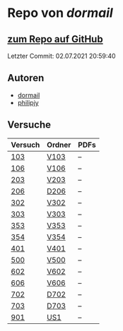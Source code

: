 # Repo von *dormail*

## [zum Repo auf GitHub](https://github.com/dormail/ap)

Letzter Commit: 02.07.2021 20:59:40

## Autoren
- [dormail](https://github.com/dormail)
- [philipjy](https://github.com/philipjy)

## Versuche

|       Versuch       |                       Ordner                       |PDFs|
|---------------------|----------------------------------------------------|----|
|[103](../versuch/103)|[V103](https://github.com/dormail/ap/tree/main/V103)|–   |
|[106](../versuch/106)|[V106](https://github.com/dormail/ap/tree/main/V106)|–   |
|[203](../versuch/203)|[V203](https://github.com/dormail/ap/tree/main/V203)|–   |
|[206](../versuch/206)|[D206](https://github.com/dormail/ap/tree/main/D206)|–   |
|[302](../versuch/302)|[V302](https://github.com/dormail/ap/tree/main/V302)|–   |
|[303](../versuch/303)|[V303](https://github.com/dormail/ap/tree/main/V303)|–   |
|[353](../versuch/353)|[V353](https://github.com/dormail/ap/tree/main/V353)|–   |
|[354](../versuch/354)|[V354](https://github.com/dormail/ap/tree/main/V354)|–   |
|[401](../versuch/401)|[V401](https://github.com/dormail/ap/tree/main/V401)|–   |
|[500](../versuch/500)|[V500](https://github.com/dormail/ap/tree/main/V500)|–   |
|[602](../versuch/602)|[V602](https://github.com/dormail/ap/tree/main/V602)|–   |
|[606](../versuch/606)|[V606](https://github.com/dormail/ap/tree/main/V606)|–   |
|[702](../versuch/702)|[D702](https://github.com/dormail/ap/tree/main/D702)|–   |
|[703](../versuch/703)|[D703](https://github.com/dormail/ap/tree/main/D703)|–   |
|[901](../versuch/901)|[US1](https://github.com/dormail/ap/tree/main/US1)  |–   |
